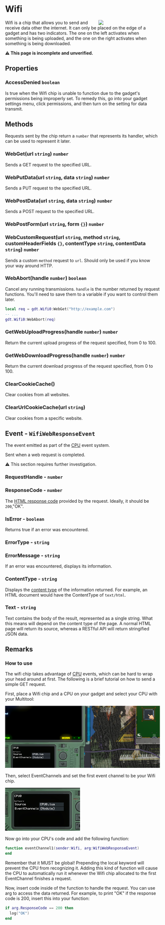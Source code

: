 # Wifi
<img src="https://docs.retrogadgets.game/api/modules/Wifi.png" width="200" align="right">

Wifi is a chip that allows you to send and receive data other the internet. It can only be placed on the edge of a gadget and has two indicators. The one on the left activates when something is being uploaded, and the one on the right activates when something is being downloaded.

**⚠️ This page is incomplete and unverified.**

## Properties

### AccessDenied `boolean`
Is true when the Wifi chip is unable to function due to the gadget's permissions being improperly set. To remedy this, go into your gadget settings menu, click permissions, and then turn on the setting for data transmit.

## Methods
Requests sent by the chip return a `number` that represents its handler, which can be used to represent it later.

### WebGet(url `string`) `number`
Sends a GET request to the specified URL.

### WebPutData(url `string`, data `string`) `number`
Sends a PUT request to the specified URL.

### WebPostData(url `string`, data `string`) `number`
Sends a POST request to the specified URL.

### WebPostForm(url `string`, form `{}`) `number`

### WebCustomRequest(url `string`, method `string`, customHeaderFields `{}`, contentType `string`, contentData `string`) `number`
Sends a custom `method` request to `url`. Should only be used if you know your way around HTTP.

### WebAbort(handle `number`) `boolean`
Cancel any running transmissions. `handle` is the number returned by request functions. You'll need to save them to a variable if you want to control them later.

```lua
local req = gdt.Wifi0:WebGet("http://example.com")
-- ...
gdt.Wifi0:WebAbort(req)
```

### GetWebUploadProgress(handle `number`) `number`
Return the current upload progress of the request specified, from 0 to 100.

### GetWebDownloadProgress(handle `number`) `number`
Return the current download progress of the request specified, from 0 to 100.

### ClearCookieCache()
Clear cookies from all websites.

### ClearUrlCookieCache(url `string`)
Clear cookies from a specific website.


## Event - `WifiWebResponseEvent`
The event emitted as part of the [CPU](./CPU.md) event system.

Sent when a web request is completed.

⚠️ This section requires further investigation.

### RequestHandle - `number`
### ResponseCode - `number`
The [HTML response code](https://developer.mozilla.org/en-US/docs/Web/HTTP/Status) provided by the request. Ideally, it should be `200`,"OK".
### IsError - `boolean`
Returns true if an error was encountered.
### ErrorType - `string`
### ErrorMessage - `string`
If an error was encountered, displays its information.
### ContentType - `string`
Displays the [content type](https://developer.mozilla.org/en-US/docs/Web/HTTP/Headers/Content-Type) of the information returned. For example, an HTML document would have the ContentType of `text/html`.
### Text - `string`
Text contains the body of the result, represented as a single string. What this means will depend on the content type of the page. A normal HTML page will return its source, whereas a RESTful API will return stringified JSON data.


## Remarks

### How to use
The wifi chip takes advantage of [CPU](./CPU.md) events, which can be hard to wrap your head around at first. The following is a brief tutorial on how to send a simple GET request.

First, place a Wifi chip and a CPU on your gadget and select your CPU with your Multitool:

![Selecting the CPU](../../../assets/docs/Wifi/SelectCPU.png)

Then, select EventChannels and set the first event channel to be your Wifi chip.

![Setting the event channel](../../../assets/docs/Wifi/EventChannel.gif)

Now go into your CPU's code and add the following function:

```lua
function eventChannel1(sender:Wifi, arg:WifiWebResponseEvent)
end
```

Remember that it MUST be global! Prepending the local keyword will prevent the CPU from recognizing it. Adding this kind of function will cause the CPU to automatically run it whenever the Wifi chip allocated to the first EventChannel finishes a request.

Now, insert code inside of the function to handle the request. You can use arg to access the data returned. For example, to print "OK" if the response code is 200, insert this into your function:

```lua
if arg.ResponseCode == 200 then
  log("OK")
end
```